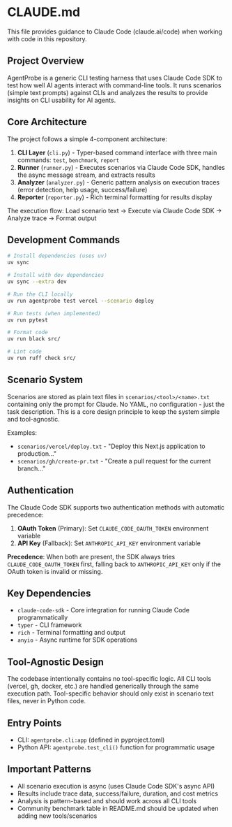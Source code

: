# CLAUDE.md

This file provides guidance to Claude Code (claude.ai/code) when working with code in this repository.

## Project Overview

AgentProbe is a generic CLI testing harness that uses Claude Code SDK to test how well AI agents interact with command-line tools. It runs scenarios (simple text prompts) against CLIs and analyzes the results to provide insights on CLI usability for AI agents.

## Core Architecture

The project follows a simple 4-component architecture:

1. **CLI Layer** (`cli.py`) - Typer-based command interface with three main commands: `test`, `benchmark`, `report`
2. **Runner** (`runner.py`) - Executes scenarios via Claude Code SDK, handles the async message stream, and extracts results
3. **Analyzer** (`analyzer.py`) - Generic pattern analysis on execution traces (error detection, help usage, success/failure)
4. **Reporter** (`reporter.py`) - Rich terminal formatting for results display

The execution flow: Load scenario text → Execute via Claude Code SDK → Analyze trace → Format output

## Development Commands

```bash
# Install dependencies (uses uv)
uv sync

# Install with dev dependencies
uv sync --extra dev

# Run the CLI locally
uv run agentprobe test vercel --scenario deploy

# Run tests (when implemented)
uv run pytest

# Format code
uv run black src/

# Lint code
uv run ruff check src/
```

## Scenario System

Scenarios are stored as plain text files in `scenarios/<tool>/<name>.txt` containing only the prompt for Claude. No YAML, no configuration - just the task description. This is a core design principle to keep the system simple and tool-agnostic.

Examples:
- `scenarios/vercel/deploy.txt` - "Deploy this Next.js application to production..."
- `scenarios/gh/create-pr.txt` - "Create a pull request for the current branch..."

## Authentication

The Claude Code SDK supports two authentication methods with automatic precedence:

1. **OAuth Token** (Primary): Set `CLAUDE_CODE_OAUTH_TOKEN` environment variable
2. **API Key** (Fallback): Set `ANTHROPIC_API_KEY` environment variable

**Precedence**: When both are present, the SDK always tries `CLAUDE_CODE_OAUTH_TOKEN` first, falling back to `ANTHROPIC_API_KEY` only if the OAuth token is invalid or missing.

## Key Dependencies

- `claude-code-sdk` - Core integration for running Claude Code programmatically
- `typer` - CLI framework
- `rich` - Terminal formatting and output
- `anyio` - Async runtime for SDK operations

## Tool-Agnostic Design

The codebase intentionally contains no tool-specific logic. All CLI tools (vercel, gh, docker, etc.) are handled generically through the same execution path. Tool-specific behavior should only exist in scenario text files, never in Python code.

## Entry Points

- CLI: `agentprobe.cli:app` (defined in pyproject.toml)
- Python API: `agentprobe.test_cli()` function for programmatic usage

## Important Patterns

- All scenario execution is async (uses Claude Code SDK's async API)
- Results include trace data, success/failure, duration, and cost metrics
- Analysis is pattern-based and should work across all CLI tools
- Community benchmark table in README.md should be updated when adding new tools/scenarios